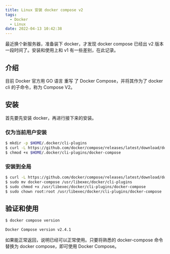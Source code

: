```yaml
---
title: Linux 安装 docker compose v2
tags:
  - Docker
  - Linux
date: 2022-04-13 10:42:38
---
```


最近换个新服务器，准备装下 docker，才发现 docker compose 已经出 v2 版本一段时间了。安装和使用上和 v1 有一些差别，在此记录。

<!--more-->

## 介绍

目前 Docker 官方用 GO 语言 重写 了 Docker Compose，并将其作为了 docker cli 的子命令，称为 Compose V2。

## 安装

首先要先安装 docker，再进行接下来的安装。

### 仅为当前用户安装

```bash
$ mkdir -p $HOME/.docker/cli-plugins
$ curl -L https://github.com/docker/compose/releases/latest/download/docker-compose-`uname -s`-`uname -m` > $HOME/.docker/cli-plugins/docker-compose
$ chmod +x $HOME/.docker/cli-plugins/docker-compose
```

### 安装到全局

```bash
$ curl -L https://github.com/docker/compose/releases/latest/download/docker-compose-`uname -s`-`uname -m` > docker-compose
$ sudo mv docker-compose /usr/libexec/docker/cli-plugins
$ sudo chmod +x /usr/libexec/docker/cli-plugins/docker-compose
$ sudo chown root:root /usr/libexec/docker/cli-plugins/docker-compose
```

## 验证和使用

```bash
$ docker compose version

Docker Compose version v2.4.1
```

如果能正常返回，说明已经可以正常使用。只要将熟悉的 docker-compose 命令替换为 docker compose，即可使用 Docker Compose。
